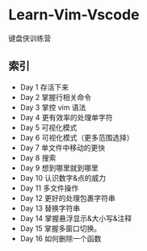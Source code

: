 # Learn-Vim-Vscode
键盘侠训练营
## 索引
- Day 1 存活下来
- Day 2 掌握行相关命令
- Day 3 掌控 vim 语法
- Day 4 更有效率的处理单字符
- Day 5 可视化模式
- Day 6 可视化模式（更多范围选择）
- Day 7 单文件中移动的更快
- Day 8 搜索
- Day 9 想到哪里就到哪里
- Day 10 认识数字&点的威力 
- Day 11 多文件操作
- Day 12 更好的处理包裹字符串
- Day 13 替换字符串
- Day 14 掌握悬浮显示&大小写&注释
- Day 15 掌握多窗口切换。
- Day 16 如何删除一个函数